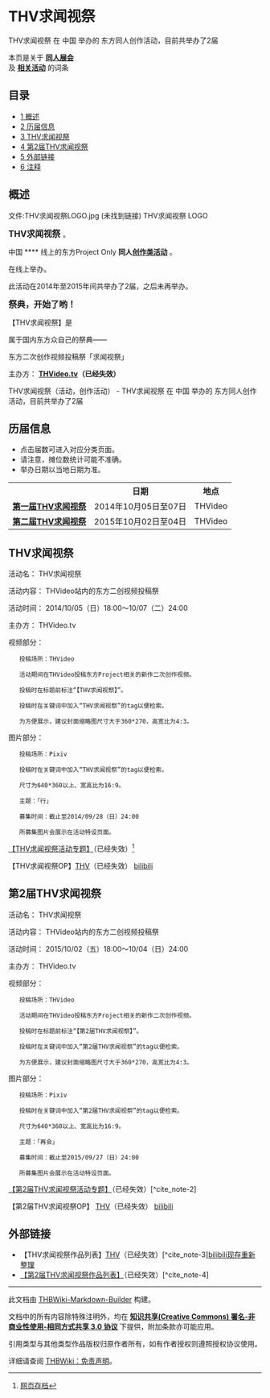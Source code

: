 # THV求闻视祭

<!-- source html: G:\repos\THBWiki-Markdown-Builder\THBWikiMarkdown\Temp\main\3\3f\ns0%3ATHV%E6%B1%82%E9%97%BB%E8%A7%86%E7%A5%AD.html -->

THV求闻视祭 在 中国 举办的  东方同人创作活动，目前共举办了2届

本页是关于 **[同人展会](./同人展会.md#展会类活动)**   
及 **[相关活动](./相关活动.md)** 的词条

## 目录

- [1 概述](#概述)
- [2 历届信息](#历届信息)
- [3 THV求闻视祭](#THV求闻视祭)
- [4 第2届THV求闻视祭](#第2届THV求闻视祭)
- [5 外部链接](#外部链接)
- [6 注释](#注释)





## 概述
文件:THV求闻视祭LOGO.jpg (未找到链接)  THV求闻视祭 LOGO
  
<big> **THV求闻视祭** </big>。  
  
  
  
  
中国 **** 线上的东方Project Only **同人[创作类活动](./创作类活动.md#创作类活动)** 。  
  
在线上举办。  
  
  
此活动在2014年至2015年间共举办了2届，之后未再举办。  
  
<big> **祭典，开始了哟！** </big>
  
  
【THV求闻视祭】是  

属于国内东方众自己的祭典——  

  
  

东方二次创作视频投稿祭「求闻视祭」  
  
  
  
  
  
  
  
主办方： **[THVideo.tv](http://thvideo.tv/)（已经失效）**   
  
THV求闻视祭（活动，创作活动） - THV求闻视祭 在 中国 举办的  东方同人创作活动，目前共举办了2届

## 历届信息
- 点击届数可进入对应分类页面。
- 请注意，摊位数统计可能不准确。
- 举办日期以当地日期为准。


<table>
<tbody><tr><th> </th><th>日期</th><th>地点</th></tr>
<tr><td id="1"><b><a href="/展会作品列表?e=THV%E6%B1%82%E9%97%BB%E8%A7%86%E7%A5%AD%231">第一届THV求闻视祭</a></b></td><td id="ev-1">2014年10月05日至07日</td><td>THVideo<br><small><span style="color:grey;"></span></small></td></tr>
<tr><td id="2"><b><a href="/展会作品列表?e=THV%E6%B1%82%E9%97%BB%E8%A7%86%E7%A5%AD%232">第二届THV求闻视祭</a></b></td><td id="ev-2">2015年10月02日至04日</td><td>THVideo<br><small><span style="color:grey;"></span></small></td></tr>
</tbody></table>



## THV求闻视祭
  
活动名： THV求闻视祭  

活动内容： THVideo站内的东方二创视频投稿祭  

活动时间： 2014/10/05（日）18:00～10/07（二）24:00  

主办方： THVideo.tv  

视频部分：  

  

```
   投稿场所：THVideo  

   活动期间在THVideo投稿东方Project相关的新作二次创作视频。  

   投稿时在标题前标注“【THV求闻视祭】”。  

   投稿时在关键词中加入“THV求闻视祭”的tag以便检索。  

   为方便展示，建议封面缩略图尺寸大于360*270，高宽比为4:3。  

```

  
图片部分：  

  

```
   投稿场所：Pixiv  

   投稿时在关键词中加入“THV求闻视祭”的tag以便检索。  

   尺寸为640*360以上、宽高比为16:9。  

   主题：「行」  

   募集时间：截止至2014/09/28（日）24:00  

   所募集图片会展示在活动特设页面。  

```

  
  

[【THV求闻视祭活动专题】](http://thvideo.tv/festival/)（已经失效）[^cite_note-1]
  
  
  

【THV求闻视祭OP】[THV](http://thvideo.tv/v/th2598)（已经失效） [bilibili](https://www.bilibili.com/video/av1594130/)
  


## 第2届THV求闻视祭
  
活动名： THV求闻视祭  

活动内容： THVideo站内的东方二创视频投稿祭  

活动时间： 2015/10/02（五）18:00～10/04（日）24:00  

主办方： THVideo.tv  

视频部分：  

  

```
   投稿场所：THVideo  

   活动期间在THVideo投稿东方Project相关的新作二次创作视频。  

   投稿时在标题前标注“【第2届THV求闻视祭】”。  

   投稿时在关键词中加入“第2届THV求闻视祭”的tag以便检索。  

   为方便展示，建议封面缩略图尺寸大于360*270，高宽比为4:3。  

```

  
图片部分：  

  

```
   投稿场所：Pixiv  

   投稿时在关键词中加入“第2届THV求闻视祭”的tag以便检索。  

   尺寸为640*360以上、宽高比为16:9。  

   主题：「再会」  

   募集时间：截止至2015/09/27（日）24:00  

   所募集图片会展示在活动特设页面。  

```

  
[【第2届THV求闻视祭活动专题】](http://thvideo.tv/festival2/)（已经失效）[^cite_note-2]  

【第2届THV求闻视祭OP】 [THV](http://thvideo.tv/v/th4689)（已经失效） [bilibili](https://www.bilibili.com/video/av2992195)
  


## 外部链接
- 【THV求闻视祭作品列表】[THV](http://thvideo.tv/mylist136)（已经失效）[^cite_note-3][bilibili现存重新整理](https://space.bilibili.com/87694046/favlist?fid=1644951746)
- [【第2届THV求闻视祭作品列表】](http://thvideo.tv/mylist193)（已经失效）[^cite_note-4]


[^cite_note-1]: [网页存档](https://web.archive.org/web/20150216014339/http://thvideo.tv/festival/)

  
  






---

此文档由 [THBWiki-Markdown-Builder](https://github.com/Delsin-Yu/THBWiki-Markdown-Builder) 构建。

文档中的所有内容除特殊注明外，均在 [**知识共享(Creative Commons) 署名-非商业性使用-相同方式共享 3.0 协议**](https://creativecommons.org/licenses/by-sa/3.0/deed.zh-hans) 下提供，附加条款亦可能应用。

引用类型与其他类型作品版权归原作者所有，如有作者授权则遵照授权协议使用。

详细请查阅 [THBWiki：免责声明](https://thbwiki.cc/THBWiki:%E5%85%8D%E8%B4%A3%E5%A3%B0%E6%98%8E)。

